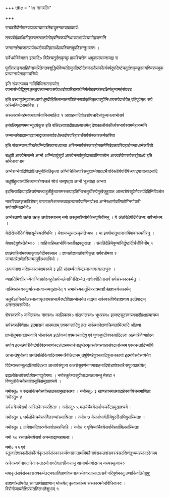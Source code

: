 +++
title = "१४ नागबलिः"

+++

सचदर्शेपौर्णमास्यांपञ्चम्यामाश्लेषायुतनवम्यांवाकार्यः

तत्रपर्षदंप्रदक्षिणीकृत्यनत्वातग्रेगोवृषनिष्क्रयंनिधायसभार्यस्यममेहजन्मनि

जन्मान्तरेवाजातसर्पवधदोषपरिहारार्थंप्रायश्चित्तमुपदिशन्तुभवन्तः ।

सर्वेधर्मविवेक्तार इत्यादि० विप्रैश्चतुर्दशकृच्छ्र प्रायश्चित्तेन अमुकप्रत्याम्नायद्वा रा

पूर्वोत्तराङ्गसहितेनाचरितेनतवशुद्धिर्भविष्यतीत्युपदिष्टोदेशकालौसंकीर्त्यपर्षदुपदिष्टंचतुर्दशकृच्छ्राप्रायश्चित्तममुकप्रत्याम्नायेनाहमाचरिष्ये

इति संकल्प्यवप नादिविधिनातदाचरेत् वपनासंभवेद्विगुणःकृच्छ्रप्रत्याम्नायःसर्पवधदोषपरिहारार्थमिमंलोहदण्डंसदक्षिणंतुभ्यमहंसंप्रदद

इति दत्त्वागुर्वनुज्ञांलब्ध्वागोधूमव्रीहितिलान्यतमपिष्टेनसर्पाकृतिकृत्वाशूर्पेनिधायसर्पप्रार्थयेत् एहिपूर्वमृतः सर्प अस्मिन्पिष्टेसमाविश ।

संस्कारार्थमहंभक्त्याप्रार्थयामिसमाहितः १ आवाहनादिषोडशोपचारैःसंपूज्यनत्वाभोसर्प

इमंबलिगृहाणममाभ्युदयंकुरु इति बलिंदत्त्वापादौप्रक्षाल्याचमेत् देशकालौसंकीर्त्यसभार्यस्यममेहजन्मनि

जन्मान्तरेवाज्ञानादज्ञानाद्वाजातसर्पवधोत्थदोषपरिहारार्थंसर्पसंस्कारकर्मकरिष्य

इति संकल्प्यस्थण्डिलेऽग्निंप्रतिष्ठाप्यध्यात्वा अस्मिन्सर्पसंस्कारहोमकर्मणिदेवतापरिग्रहार्थमन्वाधानंकरिष्ये

चक्षुषी आज्येनेत्यन्ते अग्नौ अग्निंवायुंसूर्यं आज्येनसर्पमुखेप्रजापतिमाज्येन आज्यशेषेणसर्पसद्योयक्ष्ये इति समिधावाधाय

अग्नेराग्नेयदिशिप्रोक्षितभूमौचितिंकृत्वा अग्निंचितिंचपरिसमुह्याग्नेयाग्रदर्भैःपरिस्तीर्यपरिषिच्यषट्‌पात्रासादनादि

चक्षुषीहुत्वासर्पंचित्यामारोप्यजलं श्रोत्रं चस्पृष्ट्वा अग्नौ भूःस्वाहा अग्नय

इदमित्यादिव्याह्रतित्रयेणाज्याहुतीर्हुत्वासमस्तव्याह्रतिभिश्चतुर्थीसर्पमुखेजुहुयात आज्यशेषंस्रुवेणैवसर्पदेहिनिषिञ्चेत

नात्रस्विष्टकृतादिशेषम् चमसजलैःसमस्तव्याह्रत्यासर्पपाणिनाप्रोक्ष्य अग्नेरक्षाणोवसिष्ठोग्निर्गायत्री सर्पायाग्निदानेवि०

अग्नेरक्षाणो अहंस ऋक्‌ अथोपस्थानम् नमो अस्तुसर्पेभ्योयेकेचपृथिवीमनु । ये अंतरिक्षेयेदिवितेभ्यः सर्पेभ्योनमः ।

येदोरोचनेदिवोयेवासूर्यस्यरश्मिभिः । येशामप्सुसदस्कृतंतेभ्यः० । या इषवोयातुधानानांयेवावनस्पतीरनु ।

येवावटेषुशेरतेतेभ्यः० । त्राहित्राहिमहाभोगिनसर्पोपद्रवदुःखतः । संततिंदेहिमेपुण्यांनिर्दुष्टांदीर्घजीविनीम् १

प्रपन्नंपाहिमांभक्त्याकृपालोदीनवत्सल । ज्ञानतोज्ञानतोवापिकृतः सर्पवधोमया २ जन्मांतरेतथैतस्मिन्मत्पूर्वैरथवाविभो ।

तत्पापंनाश यक्षिप्रमपराधंक्षमस्वमे ३ इति संप्रार्थ्यनागेन्द्रंस्नात्वागत्यततःपुनः ।

व्याह्रतिभिःक्षीराज्येनाग्निंसंप्रोक्ष्यहुतेसर्पजलेनाग्निंसिञ्चेत् यज्ञोपवीतिनासर्वं सर्पसंस्कारकर्मतु ।

नास्थिसंचयनंकुर्यात्स्नात्वाचम्यगृहंव्रजेत् १ सभार्यस्यकर्तुस्त्रिरात्रमाशौचंब्रह्मचर्यचकार्यम्

चतुर्थेऽहनिसचैलंस्नात्वाघृतपायसभक्ष्यैरष्टौविप्रान्भोजयेत तद्यथा सर्पस्वरूपिणेब्राह्मणाय इदंतेपाद्यम् अनन्तस्वरूपिणे०

शेषस्वरुपि० कपिलस्व० नागस्व० कालिकस्व० शंखपालस्व० भूधरस्व० इत्यष्टसुदत्त्वास्वपादौप्रक्षाल्याचम्य

सर्पस्वरूपिणेब्रा० इदमासनं आस्यताम् एवमनन्तादिषु ततः सर्पस्थानेक्षणःक्रियतामित्यादि ओंतथा

प्राप्नोतुभवानप्राप्नवानि भोसर्परूप इदंतेगन्धं एवमनन्तादिषु एवं पुष्पधूपदीपवस्त्रादिदत्त्वा अन्नंपरिविष्यप्रोक्ष्य

सर्पाय इदमन्नंपरिविष्टंपरिवेक्ष्यमाणंचदत्तंदास्यमानंचातृप्तेरमृतरूपेणस्वाहासंपद्यनांनमम एवमनन्तादिभ्योपि

आचान्तेषुभोसर्प अयंतेबलिरित्यादिनाममन्त्रैर्बलिदानम् तेषुपिण्डेषुवस्त्रादिपूजाचकार्या इदमपिसर्वसव्येनैव

विप्रेभ्यस्ताम्बूलदक्षिणादिदत्त्वा आचार्यसंपूज्य कलशेसुवर्णनागमावाहनादिषोडशोपचारैःसंपूज्यप्रार्थयेत्

ब्रह्मलोकेचयेसर्पाःशेषनागपुरोगमाः । नमोस्तुतेभ्यःसुप्रीताःप्रसन्नाःसन्तु मेसदा १ विष्णुलोकेचयेसर्पावासुकिप्रमुखाश्चये ।

नमोस्तु० २ रुद्रलोकेचयेसर्पास्तक्षकप्रमुखास्तथा । नमोस्तु० ३ खाण्डवस्यतथादाहेस्वर्गंयेचसमाश्रिताः नमोस्तु० ४

सर्पसत्रेचयेसर्पा आस्तिकेनचरक्षिताः । नमोस्तु० ५ मलयेचैवयेसर्पाःकर्कोटप्रमुखाश्चये ।

नमोस्तु० ६ धर्मलोकेचयेसर्पावैतरण्यांसमाश्रिताः । नमो० ७ येसर्पाःपार्वतीयेषुदरीसंधिषुसंस्थिताः ।

नमोस्तु० ८ ग्रामेवायदिवारण्येसर्पाःप्रचरन्तिहि । नमो० ९ पृथिव्यांचैवयेसर्पायेसर्पाबिलसंस्थिताः ।

नमो १० रसातलेचयेसर्पा अनन्ताद्यामहाबलाः ।

नमो० ११ एवं स्तुत्वादेशकालौसंकीर्त्यकृतसर्पसंस्कारकर्मणःसांगतार्थमिमंहैनागंसकलशंसवस्त्रंसदक्षिणंतुभ्यमहंसंप्रददेनमम

अनेनस्वर्णनागदानेनानन्तादयोनागदेवताःप्रीयन्तामु आचार्यायगोदानम् यस्यस्मृत्याच०

मयाकृतंसर्पसंस्काराख्यकर्मतद्भवतांविप्राणांवचनात्परमेश्वरप्रासादात्सर्वं परिपूर्णमस्तु तथास्त्वितितेब्रूयुः

ब्राह्मणांस्तोषयेत् सांगतार्थब्राह्मणान् भोजयेत् कृत्वासर्पस्य संस्कारमनेनविधिनानरः । विरोगोजायतेक्षिप्रंसंततिलभतेशुभाम् १
